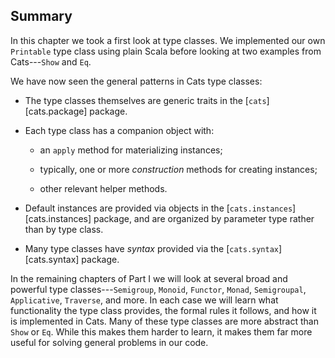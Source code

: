 ## Summary

In this chapter we took a first look at type classes.
We implemented our own `Printable` type class using plain Scala
before looking at two examples from Cats---`Show` and `Eq`.

We have now seen the general patterns in Cats type classes:

 - The type classes themselves are generic traits
   in the [`cats`][cats.package] package.

 - Each type class has a companion object with:

    - an `apply` method for materializing instances;

    - typically, one or more *construction* methods for creating instances;

    - other relevant helper methods.

 - Default instances are provided via objects
   in the [`cats.instances`][cats.instances] package,
   and are organized by parameter type rather than by type class.

 - Many type classes have *syntax*
   provided via the [`cats.syntax`][cats.syntax] package.

In the remaining chapters of Part I
we will look at several broad and powerful type classes---`Semigroup`,
`Monoid`, `Functor`, `Monad`, `Semigroupal`, `Applicative`, `Traverse`, and more.
In each case we will learn what functionality the type class provides,
the formal rules it follows, and how it is implemented in Cats.
Many of these type classes are more abstract than `Show` or `Eq`.
While this makes them harder to learn,
it makes them far more useful for solving general problems in our code.
